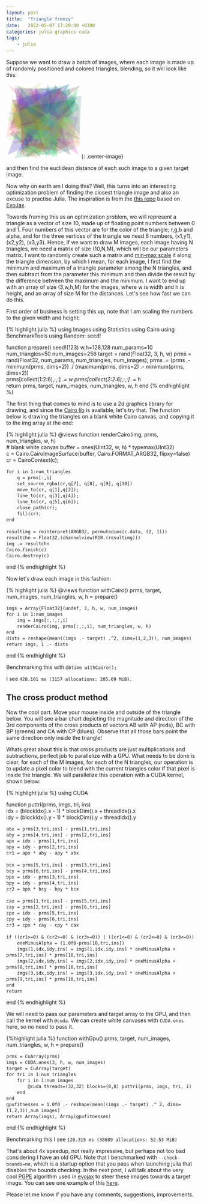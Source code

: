 ```yaml
---
layout: post
title:  "Triangle frenzy"
date:   2022-05-07 17:29:00 +0300
categories: julia graphics cuda 
tags:
    - julia
---
```



Suppose we want to draw a batch of images, where each image is made up of randomly positioned and colored triangles, blending, so it will look like this:

![triangles](/assets/static/avnicompare.png){: .center-image}

and then find the euclidean distance of each such image to a given target image. 

Now why on earth am I doing this? Well, this turns into an interesting optimization problem of finding the closest triangle image and also an excuse to practise Julia. The inspiration is from the [this repo](https://github.com/google/brain-tokyo-workshop/tree/master/es-clip) based on [EvoJax](https://github.com/google/evojax).

Towards framing this as an optimization problem, we will represent a triangle as a vector of size 10, made up of floating point numbers between 0 and 1. Four numbers of this vector are for the color of the triangle; r,g,b and alpha, and for the three vertices of the triangle we need 6 numbers, (x1,y1), (x2,y2), (x3,y3). Hence, if we want to draw M images, each image having N triangles, we need a matrix of size (10,N,M), which will be our parameters matrix. I want to randomly create such a matrix and [min-max scale](https://en.wikipedia.org/wiki/Feature_scaling#Rescaling_\(min-max_normalization\)) it along the triangle dimension, by which I mean, for each image, I first find the minimum and maximum of a triangle parameter among the N triangles, and then subtract from the parameter this minimum and then divide the result by the difference between the maximum and the minimum. I want to end up with an array of size (3,w,h,M) for the images, where w is width and h is height, and an array of size M for the distances. Let's see how fast we can do this.

First order of business is setting this up, note that I am scaling the numbers to the given width and height:

{% highlight julia %}
using Images
using Statistics
using Cairo
using BenchmarkTools
using Random: seed!

function prepare()
    seed!(123)
    w,h=128,128
    num_params=10
    num_triangles=50
    num_images=256
    target = rand(Float32, 3, h, w)
    prms = rand(Float32, num_params, num_triangles, num_images);
    prms .= (prms .- minimum(prms, dims=2)) ./ (maximum(prms, dims=2) .- minimum(prms, dims=2))   
    prms[collect(1:2:6),:,:] .*= w
    prms[collect(2:2:6),:,:] .*= h         
    return prms, target, num_images, num_triangles, w, h
end
{% endhighlight %}


The first thing that comes to mind is to use a 2d graphics library for drawing, and since the [Cairo lib](https://github.com/JuliaGraphics/Cairo.jl) is available, let's try that. The function below is drawing the triangles on a blank white Cairo canvas, and copying it to the img array at the end:

{% highlight julia %}
@views function renderCairo(img, prms, num_triangles, w, h)                  
    # blank white canvas
    buffer = ones(UInt32, w, h) * typemax(UInt32)    
    c = Cairo.CairoImageSurface(buffer, Cairo.FORMAT_ARGB32, flipxy=false)
    cr = CairoContext(c);        
    
    for i in 1:num_triangles
        q = prms[:,i]
        set_source_rgba(cr,q[7], q[8], q[9], q[10])        
        move_to(cr, q[1],q[2]);
        line_to(cr, q[3],q[4]);
        line_to(cr, q[5],q[6]);
        close_path(cr);
        fill(cr);            
    end        
            
    resultimg = reinterpret(ARGB32, permutedims(c.data, (2, 1)))
    resultchn = Float32.(channelview(RGB.(resultimg)))                
    img .= resultchn
    Cairo.finish(c)
    Cairo.destroy(c)        
end
{% endhighlight %}

Now let's draw each image in this fashion:

{% highlight julia %}
@views function withCairo() 
    prms, target, num_images, num_triangles, w, h = prepare() 

    imgs = Array{Float32}(undef, 3, h, w, num_images)    
    for i in 1:num_images
        img = imgs[:,:,:,i]        
        renderCairo(img, prms[:,:,i], num_triangles, w, h)        
    end
    dists = reshape(mean((imgs .- target) .^2, dims=(1,2,3)), num_images)
    return imgs, 1 .- dists
end
{% endhighlight %}

Benchmarking this with `@btime withCairo();` 

I see `428.101 ms (3157 allocations: 205.09 MiB)`.


## The cross product method


Now the cool part. Move your mouse inside and outside of the triangle below. You will see a bar chart depicting the magnitude and direction of the 3rd components of the cross products of vectors AB with AP (reds), BC with BP (greens) and CA with CP (blues). Observe that all those bars point the same direction only inside the triangle!

<div id='container' style="text-align: center;"></div>

<script>

let sketch = function(p) {

p.setup = function(){
    p.createCanvas(400, 400);
    p.background(1);
};

// p.draw = function() {
//         p.background(220);
//         p.triangle(30, 75, 58, 20, 86, 75);
//     };
// };

p.drawArrow = function(base, vec, myColor) {
  p.push();
  p.stroke(myColor);
  p.strokeWeight(3);
  p.fill(myColor);
  p.translate(base.x, base.y);
  p.line(0, 0, vec.x, vec.y);
  p.rotate(vec.heading());
  let arrowSize = 7;
  p.translate(vec.mag() - arrowSize, 0);
  p.triangle(0, arrowSize / 2, 0, -arrowSize / 2, arrowSize, 0);
  p.pop();
};

p.draw = function() {
        p.background(220);
        [x1,y1,x2,y2,x3,y3]=[60, 330, 70, 50, 360, 75];
        // triangle(x1,y1,x2,y2,x3,y3);  
        r = p.color(255, 0, 0)
        g = p.color(0, 255, 0)
        b = p.color(0, 0, 255)
        
        p.strokeWeight(4);
        p.stroke(r);
        // p.line(x1, y1, x2, y2);
        p.drawArrow(p.createVector(x1,y1), p.createVector(x2-x1,y2-y1), r);
        
        p.stroke(g);  
        // p.line(x2, y2, x3, y3);
        p.drawArrow(p.createVector(x2,y2), p.createVector(x3-x2,y3-y2), g);
        
        p.stroke(b);  
        // p.line(x3, y3, x1, y1);
        p.drawArrow(p.createVector(x3,y3), p.createVector(x1-x3,y1-y3), b);
        
        p.stroke(p.color(0, 0, 0));  
        
        
        p.strokeWeight(1);

        p.text("A", x1-10, y1+10);
        p.text("B", x2-20, y2);
        p.text("C", x3, y3-10);
        p.text("P", p.mouseX-20, p.mouseY);

        if (p.mouseX <= 400 && p.mouseX >= 0 && p.mouseY <= 400 && p.mouseY >= 0) {
            
            // p.line(x1, y1, p.mouseX, p.mouseY);
            // p.line(x2, y2, p.mouseX, p.mouseY);
            // p.line(x3, y3, p.mouseX, p.mouseY);
            p.drawArrow(p.createVector(x1,y1), p.createVector(p.mouseX-x1,p.mouseY-y1), r);    
            p.drawArrow(p.createVector(x2,y2), p.createVector(p.mouseX-x2,p.mouseY-y2), g);
            p.drawArrow(p.createVector(x3,y3), p.createVector(p.mouseX-x3,p.mouseY-y3), b);
            
            
            // p.push();
            cr1=(x2-x1)*(p.mouseY-y1)-(y2-y1)*(p.mouseX-x1)
            cr2=(x3-x2)*(p.mouseY-y2)-(y3-y2)*(p.mouseX-x2)
            cr3=(x1-x3)*(p.mouseY-y3)-(y1-y3)*(p.mouseX-x3)
            p.fill(r);
            p.rect(300, 300, 20, -cr1/1000);  
            
            p.translate(30,0);
            p.fill(g);
            p.rect(300, 300, 20, -cr2/1000);  
            
            p.translate(30,0);
            p.fill(b);
            p.rect(300, 300, 20, -cr3/1000);  
            
        
            p.translate(-60,0);
            p.text("3rd component of \n Cross Products =>", 180, 280);
            // p.pop();
        }
        
    };
};

new p5(sketch, 'container');
</script>

Whats great about this is that cross products are just multiplications and subtractions, perfect job to parallelize with a GPU.
What needs to be done is clear, for each of the M images, for each of the N triangles, our operation is to update a pixel color to blend with the current triangles color if that pixel is inside the triangle. We will parallelize this operation with a CUDA kernel, shown below:

{% highlight julia %}
using CUDA

function puttri(prms, imgs, tri, ins)    
    idx = (blockIdx().x - 1) * blockDim().x + threadIdx().x  
    idy = (blockIdx().y - 1) * blockDim().y + threadIdx().y
    
    abx = prms[3,tri,ins] - prms[1,tri,ins]
    aby = prms[4,tri,ins] - prms[2,tri,ins]
    apx = idx - prms[1,tri,ins]
    apy = idy - prms[2,tri,ins]
    cr1 = apx * aby - apy * abx

    bcx = prms[5,tri,ins] - prms[3,tri,ins]
    bcy = prms[6,tri,ins] - prms[4,tri,ins]
    bpx = idx - prms[3,tri,ins]
    bpy = idy - prms[4,tri,ins]
    cr2 = bpx * bcy - bpy * bcx

    cax = prms[1,tri,ins] - prms[5,tri,ins]
    cay = prms[2,tri,ins] - prms[6,tri,ins]
    cpx = idx - prms[5,tri,ins]
    cpy = idy - prms[6,tri,ins]
    cr3 = cpx * cay - cpy * cax

    if ((cr1>=0) & (cr2>=0) & (cr3>=0)) | ((cr1<=0) & (cr2<=0) & (cr3<=0))
        oneMinusAlpha = (1.0f0-prms[10,tri,ins])        
        imgs[1,idx,idy,ins] = imgs[1,idx,idy,ins] * oneMinusAlpha + prms[7,tri,ins] * prms[10,tri,ins]
        imgs[2,idx,idy,ins] = imgs[2,idx,idy,ins] * oneMinusAlpha + prms[8,tri,ins] * prms[10,tri,ins]
        imgs[3,idx,idy,ins] = imgs[3,idx,idy,ins] * oneMinusAlpha + prms[9,tri,ins] * prms[10,tri,ins]
    end
    return
end
{% endhighlight %}

We will need to pass our parameters and target array to the GPU, and then call the kernel with `@cuda`. We can create white canvases with `CUDA.ones` here, so no need to pass it.

{%highlight julia %}
function withGpu()
    prms, target, num_images, num_triangles, w, h = prepare()     

    prms = CuArray(prms)    
    imgs = CUDA.ones(3, h, w, num_images)
    target = CuArray(target)
    for tri in 1:num_triangles
        for i in 1:num_images
            @cuda threads=(32,32) blocks=(8,8) puttri(prms, imgs, tri, i)        
        end                                
    end
    gpufitnesses = 1.0f0 .- reshape(mean((imgs .- target) .^ 2, dims=(1,2,3)),num_images)
    return Array(imgs), Array(gpufitnesses)
end
{% endhighlight %}

Benchmarking this I see `120.315 ms (38689 allocations: 52.53 MiB)`

That's about 4x speedup, not really impressive, but perhaps not too bad considering I have an old GPU. Note that I benchmarked with `--check-bounds=no`, which is a startup option that you pass when launching julia that disables the bounds checking. In the next post, I will talk about the very cool [PGPE](https://people.idsia.ch/~juergen/icann2008sehnke.pdf) algorithm used in [evojax](https://github.com/google/evojax) to steer these images towards a target image. You can see one example of this [here](https://cancandan.github.io/about/).

Please let me know if you have any comments, suggestions, improvements. 